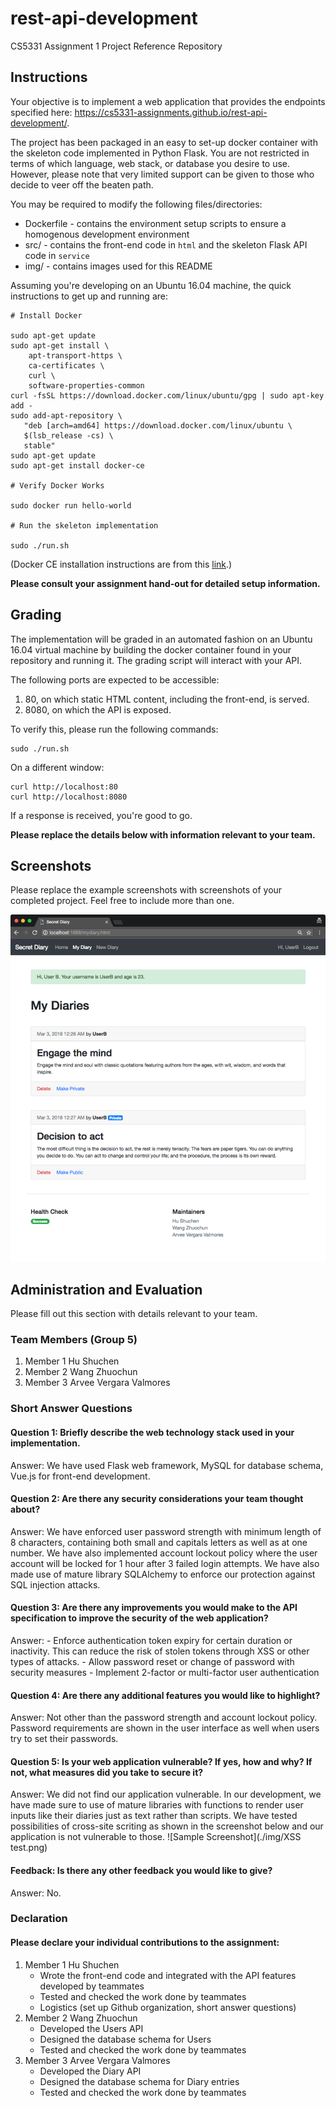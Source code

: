 # rest-api-development

CS5331 Assignment 1 Project Reference Repository

## Instructions

Your objective is to implement a web application that provides the endpoints
specified here: https://cs5331-assignments.github.io/rest-api-development/.

The project has been packaged in an easy to set-up docker container with the
skeleton code implemented in Python Flask. You are not restricted in terms of
which language, web stack, or database you desire to use. However, please note
that very limited support can be given to those who decide to veer off the
beaten path.

You may be required to modify the following files/directories:

- Dockerfile - contains the environment setup scripts to ensure a homogenous
  development environment
- src/ - contains the front-end code in `html` and the skeleton Flask API code
  in `service`
- img/ - contains images used for this README

Assuming you're developing on an Ubuntu 16.04 machine, the quick instructions
to get up and running are:

```
# Install Docker

sudo apt-get update
sudo apt-get install \
    apt-transport-https \
    ca-certificates \
    curl \
    software-properties-common
curl -fsSL https://download.docker.com/linux/ubuntu/gpg | sudo apt-key add -
sudo add-apt-repository \
   "deb [arch=amd64] https://download.docker.com/linux/ubuntu \
   $(lsb_release -cs) \
   stable"
sudo apt-get update
sudo apt-get install docker-ce

# Verify Docker Works

sudo docker run hello-world

# Run the skeleton implementation

sudo ./run.sh
```

(Docker CE installation instructions are from this
[link](https://docs.docker.com/install/linux/docker-ce/ubuntu/#install-using-the-repository).)

**Please consult your assignment hand-out for detailed setup information.**

## Grading

The implementation will be graded in an automated fashion on an Ubuntu 16.04
virtual machine by building the docker container found in your repository and
running it. The grading script will interact with your API.

The following ports are expected to be accessible:

1. 80, on which static HTML content, including the front-end, is served.
2. 8080, on which the API is exposed.

To verify this, please run the following commands:

```
sudo ./run.sh
```

On a different window:

```
curl http://localhost:80
curl http://localhost:8080
```

If a response is received, you're good to go.

**Please replace the details below with information relevant to your team.**

## Screenshots

Please replace the example screenshots with screenshots of your completed
project. Feel free to include more than one.

![Sample Screenshot](./img/group5.png)

## Administration and Evaluation

Please fill out this section with details relevant to your team.

### Team Members (Group 5)

1. Member 1 Hu Shuchen
2. Member 2 Wang Zhuochun
3. Member 3 Arvee Vergara Valmores

### Short Answer Questions

#### Question 1: Briefly describe the web technology stack used in your implementation.

Answer: We have used Flask web framework, MySQL for database schema, Vue.js for front-end development.

#### Question 2: Are there any security considerations your team thought about?

Answer: We have enforced user password strength with minimum length of 8 characters, containing both small and capitals letters as well as at one number. We have also implemented account lockout policy where the user account will be locked for 1 hour after 3 failed login attempts.
We have also made use of mature library SQLAlchemy to enforce our protection against SQL injection attacks.

#### Question 3: Are there any improvements you would make to the API specification to improve the security of the web application?

Answer: - Enforce authentication token expiry for certain duration or inactivity. This can reduce the risk of stolen tokens through XSS or other types of attacks.
        - Allow password reset or change of password with security measures
        - Implement 2-factor or multi-factor user authentication

#### Question 4: Are there any additional features you would like to highlight?

Answer: Not other than the password strength and account lockout policy. Password requirements are shown in the user interface as well when users try to set their passwords.

#### Question 5: Is your web application vulnerable? If yes, how and why? If not, what measures did you take to secure it?

Answer: We did not find our application vulnerable. In our development, we have made sure to use of mature libraries with functions to render user inputs like their diaries just as text rather than scripts. We have tested possibilities of cross-site scriting as shown in the screenshot below and our application is not vulnerable to those.
![Sample Screenshot](./img/XSS test.png)

#### Feedback: Is there any other feedback you would like to give?

Answer: No.

### Declaration

#### Please declare your individual contributions to the assignment:

1. Member 1 Hu Shuchen
    - Wrote the front-end code and integrated with the API features developed by teammates
    - Tested and checked the work done by teammates
    - Logistics (set up Github organization, short answer questions)
2. Member 2 Wang Zhuochun
    - Developed the Users API
    - Designed the database schema for Users
    - Tested and checked the work done by teammates
3. Member 3 Arvee Vergara Valmores
    - Developed the Diary API
    - Designed the database schema for Diary entries
    - Tested and checked the work done by teammates

